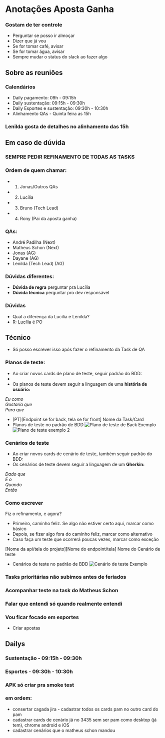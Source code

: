 # Anotações Aposta Ganha

### Gostam de ter controle

- Perguntar se posso ir almoçar
- Dizer que já vou
- Se for tomar café, avisar
- Se for tomar água, avisar
- Sempre mudar o status do slack ao fazer algo

## Sobre as reuniões

### Calendários

- Daily pagamento: 09h - 09:15h
- Daily sustentação: 09:15h - 09:30h
- Daily Esportes e sustentação: 09:30h - 10:30h
- Alinhamento QAs - Quinta feira as 15h

### Lenilda gosta de detalhes no alinhamento das 15h

## Em caso de dúvida

### <b>SEMPRE PEDIR REFINAMENTO DE TODAS AS TASKS</b>

### Ordem de quem chamar: 
- 1. Jonas/Outros QAs
- 2. Lucília
- 3. Bruno (Tech Lead)
- 4. Rony (Pai da aposta ganha)

### QAs:
- André Padilha (Next)
- Matheus Schon (Next)
- Jonas (AG)
- Dayane (AG)
- Lenilda (Tech Lead) (AG)

### Dúvidas diferentes:

- <b>Dúvida de regra</b> perguntar pra Lucília
- <b>Dúvida técnica</b> perguntar pro dev responsável

### Dúvidas

- Qual a diferença da Lucília e Lenilda?
- R: Lucília é PO

## Técnico

- Só posso escrever isso após fazer o refinamento da Task de QA

### Planos de teste: 

- Ao criar novos cards de plano de teste, seguir padrão do BDD:
- 
- Os planos de teste devem seguir a linguagem de uma **história de usuário:**

_Eu como_ <br>
_Gostaria que_ <br>
_Para que_ <br>
  
- [PT][Endpoint se for back, tela se for front] Nome da Task/Card
- Planos de teste no padrão de BDD
  ![Plano de teste de Back Exemplo](https://github.com/user-attachments/assets/c9e08aee-1387-4cb7-b444-885a2a5f9ace)
  ![Plano de teste exemplo 2](https://github.com/user-attachments/assets/81c8e79c-2e7b-4229-92c0-ab68cf92f021)

### Cenários de teste

- Ao criar novos cards de cenário de teste, também seguir padrão do BDD:
- Os cenários de teste devem seguir a linguagem de um **Gherkin:**

_Dado que_ <br>
_E o_ <br>
_Quando_ <br>
_Então_ <br>

### Como escrever

Fiz o refinamento, e agora?

- Primeiro, caminho feliz. Se algo não estiver certo aqui, marcar como básico
- Depois, se fizer algo fora do caminho feliz, marcar como alternativo
- Caso faça um teste que ocorrerá poucas vezes, marcar como exceção

[Nome da api/tela do projeto][Nome do endpoint/tela] Nome do Cenário de teste
- Cenários de teste no padrão de BDD
![Cenário de teste Exemplo](https://github.com/user-attachments/assets/210a7fa7-bbd8-4020-bcc6-93a409745076)

### Tasks prioritárias não subimos antes de feriados

### Acompanhar teste na task do Matheus Schon

### Falar que entendi só quando realmente entendi

### Vou ficar focado em esportes
- Criar apostas

## Dailys

### Sustentação - 09:15h - 09:30h

### Esportes - 09:30h - 10:30h

### APK só criar pra smoke test

### em ordem:

- consertar cagada jira - cadastrar todos os cards pam no outro card do pam
- cadastrar cards de cenário já no 3435 sem ser pam como desktop (já tem), chrome android e iOS
- cadastrar cenários que o matheus schon mandou
